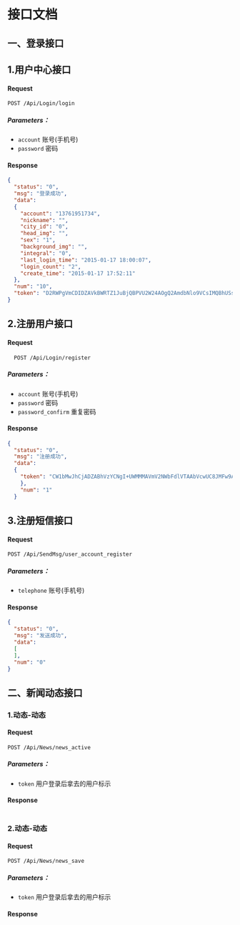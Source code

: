# 接口文档


## 一、登录接口

## 1.用户中心接口

#### Request
```
POST /Api/Login/login
```

##### Parameters：
- `account` 账号(手机号)
- `password` 密码

#### Response
```json
{
  "status": "0",
  "msg": "登录成功",
  "data":
  {
    "account": "13761951734",
    "nickname": "",
    "city_id": "0",
    "head_img": "",
    "sex": "1",
    "background_img": "",
    "integral": "0",
    "last_login_time": "2015-01-17 18:00:07",
    "login_count": "2",
    "create_time": "2015-01-17 17:52:11"
  },
  "num": "10",
  "token": "D2RWPgVmCDIDZAVkBWRTZ1JuBjQBPVU2W24AOgQ2AmdbNlo9VCsIMQBhUSsCYwE0"
}

```

## 2.注册用户接口

#### Request
```
  POST /Api/Login/register
```

##### Parameters：
- `account` 账号(手机号)
- `password` 密码
- `password_confirm` 重复密码


#### Response
```json
{
  "status": "0",
  "msg": "注册成功",
  "data":
  {
    "token": "CW1bMwJhCjADZABhVzYCNgI+UWMMMAVmV2NWbFdlVTAAbVcwUC8JMFw9AHoGZwM2"
    },
    "num": "1"
  }
```


## 3.注册短信接口

#### Request
```
POST /Api/SendMsg/user_account_register
```

##### Parameters：
- `telephone` 账号(手机号)

#### Response
```json
{
  "status": "0",
  "msg": "发送成功",
  "data":
  [
  ],
  "num": "0"
}
```


## 二、新闻动态接口

### 1.动态-动态

#### Request
```
POST /Api/News/news_active
```

##### Parameters：
- `token` 用户登录后拿去的用户标示

#### Response
```json

```


### 2.动态-动态

#### Request
```
POST /Api/News/news_save
```

##### Parameters：
- `token` 用户登录后拿去的用户标示

#### Response
```json

```
